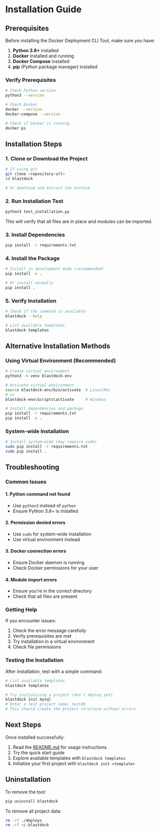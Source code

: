 # Installation Guide

## Prerequisites

Before installing the Docker Deployment CLI Tool, make sure you have:

1. **Python 3.8+** installed
2. **Docker** installed and running
3. **Docker Compose** installed
4. **pip** (Python package manager) installed

### Verify Prerequisites

```bash
# Check Python version
python3 --version

# Check Docker
docker --version
docker-compose --version

# Check if Docker is running
docker ps
```

## Installation Steps

### 1. Clone or Download the Project

```bash
# If using git
git clone <repository-url>
cd blastdock

# Or download and extract the archive
```

### 2. Run Installation Test

```bash
python3 test_installation.py
```

This will verify that all files are in place and modules can be imported.

### 3. Install Dependencies

```bash
pip install -r requirements.txt
```

### 4. Install the Package

```bash
# Install in development mode (recommended)
pip install -e .

# Or install normally
pip install .
```

### 5. Verify Installation

```bash
# Check if the command is available
blastdock --help

# List available templates
blastdock templates
```

## Alternative Installation Methods

### Using Virtual Environment (Recommended)

```bash
# Create virtual environment
python3 -m venv blastdock-env

# Activate virtual environment
source blastdock-env/bin/activate  # Linux/Mac
# or
blastdock-env\Scripts\activate     # Windows

# Install dependencies and package
pip install -r requirements.txt
pip install -e .
```

### System-wide Installation

```bash
# Install system-wide (may require sudo)
sudo pip install -r requirements.txt
sudo pip install .
```

## Troubleshooting

### Common Issues

#### 1. Python command not found
- Use `python3` instead of `python`
- Ensure Python 3.8+ is installed

#### 2. Permission denied errors
- Use `sudo` for system-wide installation
- Use virtual environment instead

#### 3. Docker connection errors
- Ensure Docker daemon is running
- Check Docker permissions for your user

#### 4. Module import errors
- Ensure you're in the correct directory
- Check that all files are present

### Getting Help

If you encounter issues:

1. Check the error message carefully
2. Verify prerequisites are met
3. Try installation in a virtual environment
4. Check file permissions

### Testing the Installation

After installation, test with a simple command:

```bash
# List available templates
blastdock templates

# Try initializing a project (don't deploy yet)
blastdock init mysql
# Enter a test project name: testdb
# This should create the project structure without errors
```

## Next Steps

Once installed successfully:

1. Read the [README.md](README.md) for usage instructions
2. Try the quick start guide
3. Explore available templates with `blastdock templates`
4. Initialize your first project with `blastdock init <template>`

## Uninstallation

To remove the tool:

```bash
pip uninstall blastdock
```

To remove all project data:

```bash
rm -rf ./deploys
rm -rf ~/.blastdock
```